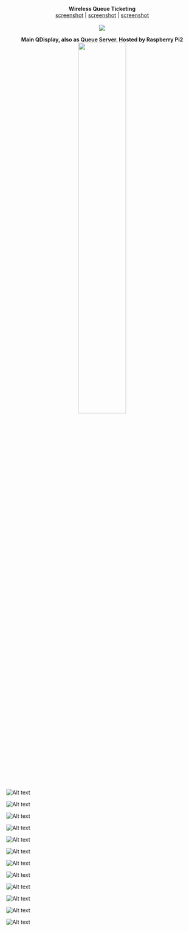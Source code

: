 <p align="center">
  <b>Wireless Queue Ticketing</b><br>
  <a href="#">screenshot</a> |
  <a href="#">screenshot</a> |
  <a href="#">screenshot</a>
  <br><br>
  <img src="/Docs/Queue.png?raw=true">
</p>

<p align="center">
  <b>Main QDisplay, also as Queue Server. Hosted by Raspberry Pi2</b><br>
  <img src="/Docs/Screenshots/IMG_20160830_071555.jpg?raw=true" width="50%">
</p>








![Alt text](/Docs/Queue.png?raw=true "Optional Title")

![Alt text](/Docs/Screenshots/IMG_20160830_071555.jpg?raw=true "Optional Title")




![Alt text](/Docs/Screenshots/IMG_20160830_083344.jpg?raw=true "Optional Title")

![Alt text](/Docs/Screenshots/IMG_20160830_071958.jpg?raw=true "Optional Title")

![Alt text](/Docs/Screenshots/IMG_20160830_071834.jpg?raw=true "Optional Title")

![Alt text](/Docs/Screenshots/IMG_20160830_071755.jpg?raw=true "Optional Title")

![Alt text](/Docs/Screenshots/IMG_20160830_071713.jpg?raw=true "Optional Title")

![Alt text](/Docs/Screenshots/IMG_20160830_071656.jpg?raw=true "Optional Title")

![Alt text](/Docs/Screenshots/IMG_20160830_071640.jpg?raw=true "Optional Title")

![Alt text](/Docs/Screenshots/IMG_20160830_071630.jpg?raw=true "Optional Title")

![Alt text](/Docs/Screenshots/IMG_20160830_071548.jpg?raw=true "Optional Title")

![Alt text](/Docs/Screenshots/IMG_20160830_071453.jpg?raw=true "Optional Title")

